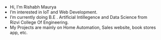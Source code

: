 - Hi, I’m Rishabh Maurya
- I’m interested in IoT and Web Development.
- I’m currently doing B.E . Artificial Intillegence and Data Science from Rizvi College Of Engineering.
- My Projects are mainly on Home Automation, Sales website, book stores app, etc.
